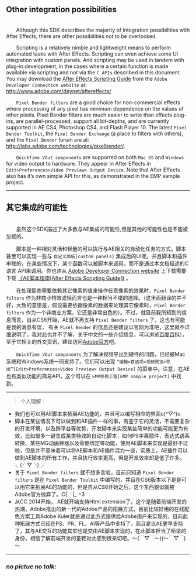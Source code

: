 ## Other integration possibilities

<br>
&#160;&#160;&#160;&#160;&#160;&#160;
Although this SDK describes the majority of integration possibilities with After Effects, there are other possibilities not to be overlooked.

&#160;&#160;&#160;&#160;&#160;&#160;
Scripting is a relatively nimble and lightweight means to perform automated tasks with After Effects. Scripting can even achieve some UI integration with custom panels. And scripting may be used in tandem with plug-in development, in the cases where a certain function is made available via scripting and not via the `C APIs` described in this document. You may download the [After Effects Scripting Guide](http://wwwimages.adobe.com/content/dam/Adobe/en/devnet/aftereffects/pdfs/aftereffectscs3_scripting_guide.pdf) from the `Adobe Developer Connection website` at: http://www.adobe.com/devnet/aftereffects/

&#160;&#160;&#160;&#160;&#160;&#160;
`Pixel Bender filters` are a good choice for non-commercial effects where processing of any pixel has minimum dependence on the values of other pixels. Pixel Bender filters are much easier to write than effects plug-ins, are parallel-processed, support all bit-depths, and are currently supported in AE CS4, Photoshop CS4, and Flash Player 10. The latest `Pixel Bender Toolkit`, the `Pixel Bender Exchange` (a place to filters with others), and the `Pixel Bender` forum are at: http://labs.adobe.com/technologies/pixelbender/.

&#160;&#160;&#160;&#160;&#160;&#160;
`QuickTime VOut components` are supported on both `Mac OS` and `Windows` for video output to hardware. They appear in After Effects in `Edit>Preferences>Video Preview>
Output Device`. Note that After Effects also has it’s own simple API for this, as demonstrated in the EMP sample project.

***
## 其它集成的可能性

<br>
&#160;&#160;&#160;&#160;&#160;&#160;
虽然这个SDK描述了大多数与AE集成的可能性,但是其他的可能性也是不能被忽视的。

&#160;&#160;&#160;&#160;&#160;&#160;
脚本是一种相对灵活和轻量的可以执行与AE相关的自动化任务的方式。脚本甚至可以实现一些与 `自定义面板[custom panels]` 集成后的UI呢。并且脚本和插件串联的，在某些情况下，某个函数可以被脚本来调用，而不是通过本文档描述的C语言 API来调用。你也许从 [Adobe Developer Connection website](http://www.adobe.com/devnet/aftereffects/) 上下载需要下载 [《AE脚本指南[After Effects Scripting Guide]》](http://wwwimages.adobe.com/content/dam/Adobe/en/devnet/aftereffects/pdfs/aftereffectscs3_scripting_guide.pdf) 。

&#160;&#160;&#160;&#160;&#160;&#160;
在处理那些需要依赖其它像素的值来操作任意像素的效果时，`Pixel Bender filters` 作为非商业特效滤镜而言也是一种相当不错的选择。（这里面翻译的并不好，大致的意思是，假设需要依据像素的数据来处理其它像素时，`Pixel Bender filters` 作为一个非商业方案，它还是非常出色的）。不过，就目前我所知到的信息而言，自从CS6开始，AE就不再支持 `Pixel Bender filters` 了，这也有可能是我的消息有误，
有关 `Pixel Bender` 的信息还是建议以官网为准吧，这里就不详细说明了，我对此也并不了解，关于中文的一些介绍信息，可以浏览[百度百科](http://baike.baidu.com/link?url=MivZ3ZHRzYivCJAj49ftEKXpZefVOC-ndU5tONd-6XIuSQ1YV_WgKy6hwNxlLmRbL-P6cN7zxN-gLyH2h4R2tgA9a3E3piUxWbIbb4f6fZa)），至于它相关的外文资讯，建议访问[Adobe官方](http://labs.adobe.com/technologies/pixelbender/)吧。

&#160;&#160;&#160;&#160;&#160;&#160;
  `QuickTime VOut components` 为了解决视频导出到硬件的问题，已经被Mac系统和Windows系统一同支持了。它们可以出现 `“编辑>首选项>视频预览>导出”[Edit>Preferences>Video Preview> Output Device]` 的菜单中。注意，在AE也有类似功能的简易API，这个可以在 `EMP样例工程[EMP sample project]` 中找到。

***
> 个人理解：
 - 我们也可以用AE脚本来拓展AE功能的，并且可以编写相应的界面o(^▽^)o
 - 脚本在某些情况下可以做到和AE插件一样的事，有鉴于它的灵活，不需要复杂的开发环境，以及跨平台等优势，开发脚本来实现某些简单的功能可能更为有效，比如很多一键生成某类特效的自动化脚本，如何P9字幕插件，表达式语系转换、某些MG动画神器以及骨骼绑定等功能，使用AE脚本来实现是最好不过啦，但是并不意味着可以将AE脚本和AE插件混为一谈，实质上，AE插件可以做到AE脚本的所有工作，并且执行效率更高，但是开发效率却是低了许多。╮(╯▽╰)╭
 - 关于 `Pixel Bender filters` 就不想多言啦，目前只知道 `Pixel Bender filters` 是在 `Pixel Bender Toolkit`
 中编写的，并且在CS6版本以下是是可以用它来拓展AE的功能的，但是自从CS6开始之后，这个东西貌似就被Adobe官方抛弃了。○|￣|_ =3
 - 从CC 2014开始， AE就开始支持Html extension了，这个是随着前端开发的热潮，Adobe推出的新一代的Adobe产品的拓展方式，目前比较好用的在线配色方案工具Adobe Kuler就是通过此方式提供给Adobe用户来实现的，目前此种拓展方式已经在PS、PR、FL、AI等产品中支持了，而且是比AE更早支持了，其与AE交互的功能其实也是交由AE脚本实现的，在此脚本担当了桥梁的身份，相信了解前端开发的童鞋对此感到很亲切吧。～(￣▽￣～)(～￣▽￣)～

 ***
### *no pictue no talk:*

